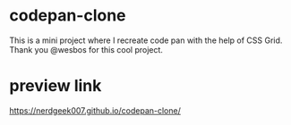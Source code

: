 # codepan-clone
This is a mini project where I recreate code pan with the help of CSS Grid. Thank you @wesbos for this cool project.
# preview link
https://nerdgeek007.github.io/codepan-clone/
